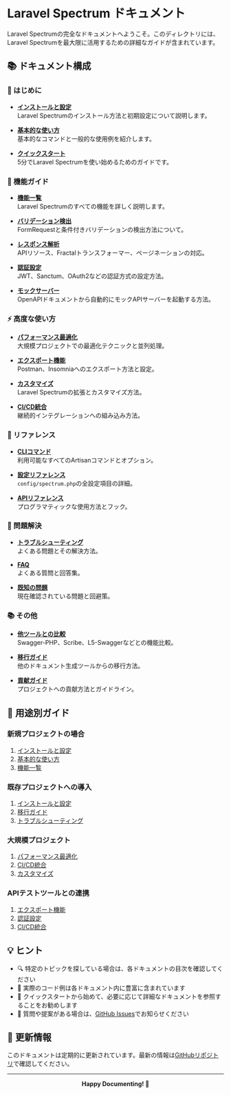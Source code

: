 # Laravel Spectrum ドキュメント

Laravel Spectrumの完全なドキュメントへようこそ。このディレクトリには、Laravel Spectrumを最大限に活用するための詳細なガイドが含まれています。

## 📚 ドキュメント構成

### 🚀 はじめに

- **[インストールと設定](./installation.md)**  
  Laravel Spectrumのインストール方法と初期設定について説明します。

- **[基本的な使い方](./basic-usage.md)**  
  基本的なコマンドと一般的な使用例を紹介します。

- **[クイックスタート](./quickstart.md)**  
  5分でLaravel Spectrumを使い始めるためのガイドです。

### 🎯 機能ガイド

- **[機能一覧](./features.md)**  
  Laravel Spectrumのすべての機能を詳しく説明します。

- **[バリデーション検出](./validation-detection.md)**  
  FormRequestと条件付きバリデーションの検出方法について。

- **[レスポンス解析](./response-analysis.md)**  
  APIリソース、Fractalトランスフォーマー、ページネーションの対応。

- **[認証設定](./authentication.md)**  
  JWT、Sanctum、OAuth2などの認証方式の設定方法。

- **[モックサーバー](./mock-server.md)**  
  OpenAPIドキュメントから自動的にモックAPIサーバーを起動する方法。

### ⚡ 高度な使い方

- **[パフォーマンス最適化](./performance.md)**  
  大規模プロジェクトでの最適化テクニックと並列処理。

- **[エクスポート機能](./export.md)**  
  Postman、Insomniaへのエクスポート方法と設定。

- **[カスタマイズ](./customization.md)**  
  Laravel Spectrumの拡張とカスタマイズ方法。

- **[CI/CD統合](./ci-cd-integration.md)**  
  継続的インテグレーションへの組み込み方法。

### 📖 リファレンス

- **[CLIコマンド](./cli-reference.md)**  
  利用可能なすべてのArtisanコマンドとオプション。

- **[設定リファレンス](./config-reference.md)**  
  `config/spectrum.php`の全設定項目の詳細。

- **[APIリファレンス](./api-reference.md)**  
  プログラマティックな使用方法とフック。

### 🔧 問題解決

- **[トラブルシューティング](troubleshooting.md)**  
  よくある問題とその解決方法。

- **[FAQ](./faq.md)**  
  よくある質問と回答集。

- **[既知の問題](./known-issues.md)**  
  現在確認されている問題と回避策。

### 📚 その他

- **[他ツールとの比較](./comparison.md)**  
  Swagger-PHP、Scribe、L5-Swaggerなどとの機能比較。

- **[移行ガイド](./migration-guide.md)**  
  他のドキュメント生成ツールからの移行方法。

- **[貢献ガイド](./contributing.md)**  
  プロジェクトへの貢献方法とガイドライン。

## 🎯 用途別ガイド

### 新規プロジェクトの場合

1. [インストールと設定](./installation.md)
2. [基本的な使い方](./basic-usage.md)
3. [機能一覧](./features.md)

### 既存プロジェクトへの導入

1. [インストールと設定](./installation.md)
2. [移行ガイド](./migration-guide.md)
3. [トラブルシューティング](./troubleshooting.md)

### 大規模プロジェクト

1. [パフォーマンス最適化](./performance.md)
2. [CI/CD統合](./ci-cd-integration.md)
3. [カスタマイズ](./customization.md)

### APIテストツールとの連携

1. [エクスポート機能](./export.md)
2. [認証設定](./authentication.md)
3. [CI/CD統合](./ci-cd-integration.md)

## 💡 ヒント

- 🔍 特定のトピックを探している場合は、各ドキュメントの目次を確認してください
- 📝 実際のコード例は各ドキュメント内に豊富に含まれています
- 🚀 クイックスタートから始めて、必要に応じて詳細なドキュメントを参照することをお勧めします
- 💬 質問や提案がある場合は、[GitHub Issues](https://github.com/wadakatu/laravel-spectrum/issues)でお知らせください

## 🔄 更新情報

このドキュメントは定期的に更新されています。最新の情報は[GitHubリポジトリ](https://github.com/wadakatu/laravel-spectrum)で確認してください。

---

<p align="center">
  <strong>Happy Documenting! 🎉</strong>
</p>